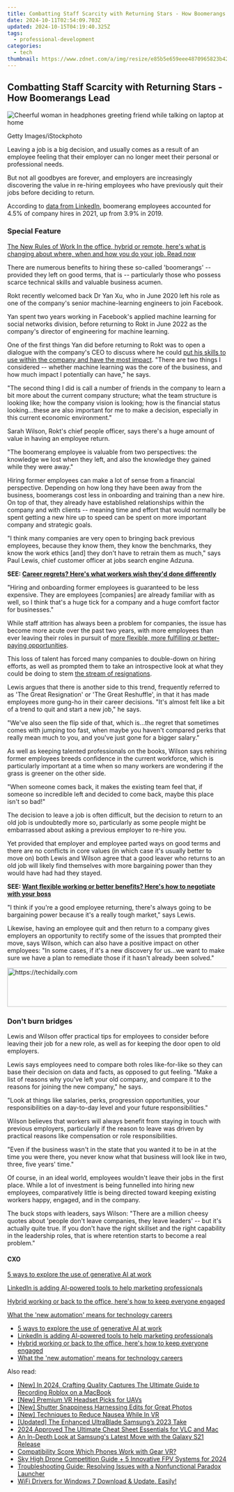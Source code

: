 ```yaml
---
title: Combatting Staff Scarcity with Returning Stars - How Boomerangs Lead
date: 2024-10-11T02:54:09.703Z
updated: 2024-10-15T04:19:40.325Z
tags:
  - professional-development
categories:
  - tech
thumbnail: https://www.zdnet.com/a/img/resize/e85b5e659eee4870965823b4273bd1abf084b8ac/2020/06/22/c1e06924-4663-43d7-b0ad-1732c22ba2f3/istock-12162723011.jpg?width=278&height=156&fit=crop&auto=webp
---
```


## Combatting Staff Scarcity with Returning Stars - How Boomerangs Lead

![Cheerful woman in headphones greeting friend while talking on laptop at home](https://www.zdnet.com/a/img/resize/e88a5a631cc15966c7871fd851418a2fb54d7b63/2020/06/22/c1e06924-4663-43d7-b0ad-1732c22ba2f3/istock-12162723011.jpg?auto=webp&width=1280)

Getty Images/iStockphoto

Leaving a job is a big decision, and usually comes as a result of an employee feeling that their employer can no longer meet their personal or professional needs.

But not all goodbyes are forever, and employers are increasingly discovering the value in re-hiring employees who have previously quit their jobs before deciding to return.

According to [data from LinkedIn](https://www.linkedin.com/news/story/hello-its-your-old-boss-calling-5205836/), boomerang employees accounted for 4.5% of company hires in 2021, up from 3.9% in 2019.

### Special Feature

[The New Rules of Work In the office, hybrid or remote, here's what is changing about where, when and how you do your job.  Read now](https://www.zdnet.com/topic/the-new-rules-of-work/)

There are numerous benefits to hiring these so-called 'boomerangs' -- provided they left on good terms, that is -- particularly those who possess scarce technical skills and valuable business acumen.

Rokt recently welcomed back Dr Yan Xu, who in June 2020 left his role as one of the company's senior machine-learning engineers to join Facebook. 

Yan spent two years working in Facebook's applied machine learning for social networks division, before returning to Rokt in June 2022 as the company's director of engineering for machine learning.

One of the first things Yan did before returning to Rokt was to open a dialogue with the company's CEO to discuss where he could [put his skills to use within the company and have the most impact](https://www.zdnet.com/education/professional-development/upgrade-your-job/). "There are two things I considered -- whether machine learning was the core of the business, and how much impact I potentially can have," he says.

"The second thing I did is call a number of friends in the company to learn a bit more about the current company structure; what the team structure is looking like; how the company vision is looking; how is the financial status looking…these are also important for me to make a decision, especially in this current economic environment."

Sarah Wilson, Rokt's chief people officer, says there's a huge amount of value in having an employee return.

"The boomerang employee is valuable from two perspectives: the knowledge we lost when they left, and also the knowledge they gained while they were away."

Hiring former employees can make a lot of sense from a financial perspective. Depending on how long they have been away from the business, boomerangs cost less in onboarding and training than a new hire. On top of that, they already have established relationships within the company and with clients -- meaning time and effort that would normally be spent getting a new hire up to speed can be spent on more important company and strategic goals.

"I think many companies are very open to bringing back previous employees, because they know them, they know the benchmarks, they know the work ethics \[and\] they don't have to retrain them as much," says Paul Lewis, chief customer officer at jobs search engine Adzuna.

**SEE: [Career regrets? Here's what workers wish they'd done differently](https://www.zdnet.com/education/professional-development/career-regrets-heres-what-workers-wish-theyd-done-differently/)**

"Hiring and onboarding former employees is guaranteed to be less expensive. They are employees \[companies\] are already familiar with as well, so I think that's a huge tick for a company and a huge comfort factor for businesses."

While staff attrition has always been a problem for companies, the issue has become more acute over the past two years, with more employees than ever leaving their roles in pursuit of [more flexible, more fulfilling or better-paying opportunities](https://www.zdnet.com/article/remote-workers-want-new-benefits-this-is-how-employers-are-responding/).

This loss of talent has forced many companies to double-down on hiring efforts, as well as prompted them to take an introspective look at what they could be doing to stem [the stream of resignations](https://www.zdnet.com/article/workers-plan-to-quit-their-jobs-this-year-employers-need-to-deliver-change-and-fast/).

Lewis argues that there is another side to this trend, frequently referred to as 'The Great Resignation' or 'The Great Reshuffle', in that it has made employees more gung-ho in their career decisions. "It's almost felt like a bit of a trend to quit and start a new job," he says.

"We've also seen the flip side of that, which is...the regret that sometimes comes with jumping too fast, when maybe you haven't compared perks that really mean much to you, and you've just gone for a bigger salary."

As well as keeping talented professionals on the books, Wilson says rehiring former employees breeds confidence in the current workforce, which is particularly important at a time when so many workers are wondering if the grass is greener on the other side.

"When someone comes back, it makes the existing team feel that, if someone so incredible left and decided to come back, maybe this place isn't so bad!"

The decision to leave a job is often difficult, but the decision to return to an old job is undoubtedly more so, particularly as some people might be embarrassed about asking a previous employer to re-hire you.

Yet provided that employer and employee parted ways on good terms and there are no conflicts in core values (in which case it's usually better to move on) both Lewis and Wilson agree that a good leaver who returns to an old job will likely find themselves with more bargaining power than they would have had had they stayed.

**SEE: [Want flexible working or better benefits? Here's how to negotiate with your boss](https://www.zdnet.com/education/professional-development/want-flexible-working-or-better-benefits-heres-how-to-negotiate-with-your-boss/)**

"I think if you're a good employee returning, there's always going to be bargaining power because it's a really tough market," says Lewis. 

Likewise, having an employee quit and then return to a company gives employers an opportunity to rectify some of the issues that prompted their move, says Wilson, which can also have a positive impact on other employees: "In some cases, if it's a new discovery for us…we want to make sure we have a plan to remediate those if it hasn't already been solved." 

<!-- affiliate ads begin -->
<a href="https://appsumo.8odi.net/c/5597632/2037355/7443" target="_top" id="2037355">
  <img src="//a.impactradius-go.com/display-ad/7443-2037355" border="0" alt="https://techidaily.com" width="728" height="90"/>
</a>
<img height="0" width="0" src="https://appsumo.8odi.net/i/5597632/2037355/7443" style="position:absolute;visibility:hidden;" border="0" />
<!-- affiliate ads end -->

### Don't burn bridges 

Lewis and Wilson offer practical tips for employees to consider before leaving their job for a new role, as well as for keeping the door open to old employers.

Lewis says employees need to compare both roles like-for-like so they can base their decision on data and facts, as opposed to gut feeling. "Make a list of reasons why you've left your old company, and compare it to the reasons for joining the new company," he says.

"Look at things like salaries, perks, progression opportunities, your responsibilities on a day-to-day level and your future responsibilities."

Wilson believes that workers will always benefit from staying in touch with previous employers, particularly if the reason to leave was driven by practical reasons like compensation or role responsibilities. 

"Even if the business wasn't in the state that you wanted it to be in at the time you were there, you never know what that business will look like in two, three, five years' time."

Of course, in an ideal world, employees wouldn't leave their jobs in the first place. While a lot of investment is being funnelled into hiring new employees, comparatively little is being directed toward keeping existing workers happy, engaged, and in the company.

The buck stops with leaders, says Wilson: "There are a million cheesy quotes about 'people don't leave companies, they leave leaders' -- but it's actually quite true. If you don't have the right skillset and the right capability in the leadership roles, that is where retention starts to become a real problem."

#### CXO

[5 ways to explore the use of generative AI at work](https://www.zdnet.com/article/6-ways-business-leaders-are-exploring-generative-ai-at-work/ "5 ways to explore the use of generative AI at work")

[LinkedIn is adding AI-powered tools to help marketing professionals](https://www.zdnet.com/article/linkedin-is-adding-ai-powered-tools-to-help-marketing-professionals/ "LinkedIn is adding AI-powered tools to help marketing professionals")

[Hybrid working or back to the office, here's how to keep everyone engaged](https://www.zdnet.com/article/hybrid-working-or-back-to-the-office-heres-how-to-keep-everyone-engaged/ "Hybrid working or back to the office, here's how to keep everyone engaged")

[What the 'new automation' means for technology careers](https://www.zdnet.com/article/what-the-new-automation-means-for-technology-careers/ "What the 'new automation' means for technology careers")

* [5 ways to explore the use of generative AI at work](https://www.zdnet.com/article/6-ways-business-leaders-are-exploring-generative-ai-at-work/ "5 ways to explore the use of generative AI at work")
* [LinkedIn is adding AI-powered tools to help marketing professionals](https://www.zdnet.com/article/linkedin-is-adding-ai-powered-tools-to-help-marketing-professionals/ "LinkedIn is adding AI-powered tools to help marketing professionals")
* [Hybrid working or back to the office, here's how to keep everyone engaged](https://www.zdnet.com/article/hybrid-working-or-back-to-the-office-heres-how-to-keep-everyone-engaged/ "Hybrid working or back to the office, here's how to keep everyone engaged")
* [What the 'new automation' means for technology careers](https://www.zdnet.com/article/what-the-new-automation-means-for-technology-careers/ "What the 'new automation' means for technology careers")

<ins class="adsbygoogle"
     style="display:block"
     data-ad-format="autorelaxed"
     data-ad-client="ca-pub-7571918770474297"
     data-ad-slot="1223367746"></ins>

<ins class="adsbygoogle"
     style="display:block"
     data-ad-client="ca-pub-7571918770474297"
     data-ad-slot="8358498916"
     data-ad-format="auto"
     data-full-width-responsive="true"></ins>

<span class="atpl-alsoreadstyle">Also read:</span>
<div><ul>
<li><a href="https://screen-activity-recording.techidaily.com/new-in-2024-crafting-quality-captures-the-ultimate-guide-to-recording-roblox-on-a-macbook/"><u>[New] In 2024, Crafting Quality Captures The Ultimate Guide to Recording Roblox on a MacBook</u></a></li>
<li><a href="https://some-tips.techidaily.com/new-premium-vr-headset-picks-for-uavs/"><u>[New] Premium VR Headset Picks for UAVs</u></a></li>
<li><a href="https://fox-friendly.techidaily.com/new-shutter-snappiness-harnessing-edits-for-great-photos/"><u>[New] Shutter Snappiness Harnessing Edits for Great Photos</u></a></li>
<li><a href="https://some-tips.techidaily.com/new-techniques-to-reduce-nausea-while-in-vr/"><u>[New] Techniques to Reduce Nausea While In VR</u></a></li>
<li><a href="https://some-tips.techidaily.com/updated-the-enhanced-ultrablade-samsungs-2023-take/"><u>[Updated] The Enhanced UltraBlade Samsung’s 2023 Take</u></a></li>
<li><a href="https://some-tips.techidaily.com/2024-approved-the-ultimate-cheat-sheet-essentials-for-vlc-and-mac/"><u>2024 Approved The Ultimate Cheat Sheet Essentials for VLC and Mac</u></a></li>
<li><a href="https://buynow-reviews.techidaily.com/an-in-depth-look-at-samsungs-latest-move-with-the-galaxy-s21-release/"><u>An In-Depth Look at Samsung's Latest Move with the Galaxy S21 Release</u></a></li>
<li><a href="https://extra-lessons.techidaily.com/compatibility-score-which-phones-work-with-gear-vr/"><u>Compatibility Score Which Phones Work with Gear VR?</u></a></li>
<li><a href="https://fox-access.techidaily.com/sky-high-drone-competition-guide-plus-5-innovative-fpv-systems-for-2024/"><u>Sky High Drone Competition Guide + 5 Innovative FPV Systems for 2024</u></a></li>
<li><a href="https://win-able.techidaily.com/troubleshooting-guide-resolving-issues-with-a-nonfunctional-paradox-launcher/"><u>Troubleshooting Guide: Resolving Issues with a Nonfunctional Paradox Launcher</u></a></li>
<li><a href="https://driver-download.techidaily.com/1722961602043-wifi-drivers-for-windows-7-download-and-update-easily/"><u>WiFi Drivers for Windows 7 Download & Update. Easily!</u></a></li>
</ul></div>

